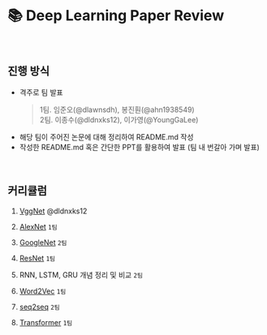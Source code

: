 # 📚 Deep Learning Paper Review

<br>

## 진행 방식

- 격주로 팀 발표
    > 1팀. 임준오(@dlawnsdh), 봉진훤(@ahn1938549) <br>
    > 2팀. 이종수(@dldnxks12), 이가영(@YoungGaLee)
- 해당 팀이 주어진 논문에 대해 정리하여 README.md 작성
- 작성한 README.md 혹은 간단한 PPT를 활용하여 발표 (팀 내 번갈아 가며 발표)


<BR>

## 커리큘럼

1. [VggNet](https://arxiv.org/abs/1409.1556) @dldnxks12
2. [AlexNet](https://papers.nips.cc/paper/2012/file/c399862d3b9d6b76c8436e924a68c45b-Paper.pdf)  `1팀`
3. [GoogleNet](https://arxiv.org/abs/1409.4842) `2팀`
4. [ResNet](https://arxiv.org/abs/1512.03385)  `1팀`

1. RNN, LSTM, GRU 개념 정리 및 비교 `2팀`
2. [Word2Vec](https://arxiv.org/pdf/1301.3781.pdf)  `1팀`
3. [seq2seq](https://arxiv.org/abs/1409.3215) `2팀`
4. [Transformer](https://arxiv.org/abs/1706.03762)  `1팀`
